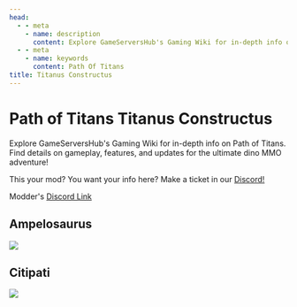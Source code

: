 ```yaml
---
head:
  - - meta
    - name: description
      content: Explore GameServersHub's Gaming Wiki for in-depth info on Path of Titans. Find details on gameplay, features, and updates for the ultimate dino MMO adventure!
  - - meta
    - name: keywords
      content: Path Of Titans
title: Titanus Constructus
---
```


# Path of Titans Titanus Constructus

Explore GameServersHub's Gaming Wiki for in-depth info on Path of Titans. Find details on gameplay, features, and updates for the ultimate dino MMO adventure!

This your mod? You want your info here? Make a ticket in our [Discord!](https://discord.gg/gsh)

Modder's [Discord Link](#)

## Ampelosaurus

<a href='./Path-of-Titans-Ampelosaurus' target='_blank'> <img src='https://web-cdn.alderongames.com/files/790/conversions/Ampelo_Mod_Icon-icon.jpg' /> </a>

## Citipati

<a href='./Path-of-Titans-TCCitipati' target='_blank'> <img src='https://web-cdn.alderongames.com/files/1046/conversions/Citipati_Mod_Icon-icon.jpg' /> </a>
